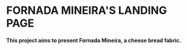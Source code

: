 # FORNADA MINEIRA'S LANDING PAGE

#### This project aims to present Fornada Mineira, a cheese bread fabric.
